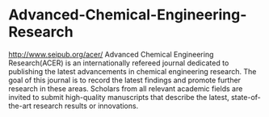 Advanced-Chemical-Engineering-Research
======================================

http://www.seipub.org/acer/
Advanced Chemical Engineering Research(ACER) is an internationally refereed journal dedicated to publishing the latest advancements in chemical engineering research. The goal of this journal is to record the latest findings and promote further research in these areas. Scholars from all relevant academic fields are invited to submit high-quality manuscripts that describe the latest, state-of-the-art research results or innovations.
